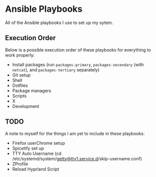 # Ansible Playbooks

All of the Ansible playbooks I use to set up my sytem.

## Execution Order

Below is a possible execution order of these playbooks for everything to work properly:

- Install packages (run `packages-primary`, `packages-secondary` (with `netcat`), and
  `packages-tertiary` separately)
- Git setup
- Shell
- Dotfiles
- Package managers
- Scripts
- X
- Development

## TODO

A note to myself for the things I am yet to include in these playbooks:

- Firefox userChrome setup
- Spicetify set up
- TTY Auto Username (cd /etc/systemd/system/getty@tty1.service.d/skip-username.conf)
- ZProfile
- Reload Hyprland Script
